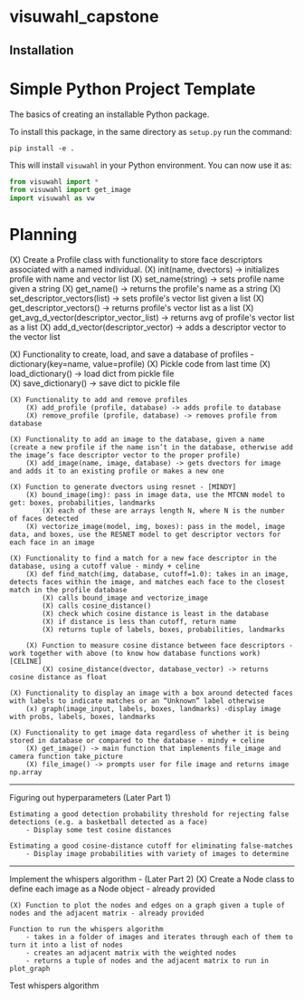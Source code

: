 # visuwahl_capstone
## Installation
# Simple Python Project Template

The basics of creating an installable Python package.

To install this package, in the same directory as `setup.py` run the command:

```shell
pip install -e .
```

This will install `visuwahl` in your Python environment. You can now use it as:

```python
from visuwahl import *
from visuwahl import get_image
import visuwahl as vw
```

# Planning

(X) Create a Profile class with functionality to store face descriptors associated with a named individual.
    (X) init(name, dvectors) -> initializes profile with name and vector list
    (X) set_name(string) -> sets profile name given a string
    (X) get_name() -> returns the profile's name as a string
    (X) set_descriptor_vectors(list) -> sets profile's vector list given a list 
    (X) get_descriptor_vectors() -> returns profile's vector list as a list
    (X) get_avg_d_vector(descriptor_vector_list) -> returns avg of profile's vector list as a list
    (X) add_d_vector(descriptor_vector) -> adds a descriptor vector to the vector list

(X) Functionality to create, load, and save a database of profiles - dictionary(key=name, value=profile)
    (X) Pickle code from last time
        (X) load_dictionary() -> load dict from pickle file     
        (X) save_dictionary() -> save dict to pickle file

    (X) Functionality to add and remove profiles
        (X) add_profile (profile, database) -> adds profile to database
        (X) remove_profile (profile, database) -> removes profile from database
     
    (X) Functionality to add an image to the database, given a name (create a new profile if the name isn’t in the database, otherwise add the image’s face descriptor vector to the proper profile)
        (X) add_image(name, image, database) -> gets dvectors for image and adds it to an existing profile or makes a new one
    
    (X) Function to generate dvectors using resnet - [MINDY]
        (X) bound_image(img): pass in image data, use the MTCNN model to get: boxes, probabilities, landmarks
            (X) each of these are arrays length N, where N is the number of faces detected
        (X) vectorize_image(model, img, boxes): pass in the model, image data, and boxes, use the RESNET model to get descriptor vectors for each face in an image

    (X) Functionality to find a match for a new face descriptor in the database, using a cutoff value - mindy + celine
        (X) def find_match(img, database, cutoff=1.0): takes in an image, detects faces within the image, and matches each face to the closest match in the profile database
            (X) calls bound_image and vectorize_image
            (X) calls cosine_distance()
            (X) check which cosine distance is least in the database
            (X) if distance is less than cutoff, return name
            (X) returns tuple of labels, boxes, probabilities, landmarks
        
        (X) Function to measure cosine distance between face descriptors - work together with above (to know how database functions work) [CELINE]
            (X) cosine_distance(dvector, database_vector) -> returns cosine distance as float
            
    (X) Functionality to display an image with a box around detected faces with labels to indicate matches or an “Unknown” label otherwise 
        (x) graph(image_input, labels, boxes, landmarks) -display image with probs, labels, boxes, landmarks

    (X) Functionality to get image data regardless of whether it is being stored in database or compared to the database - mindy + celine
        (X) get_image() -> main function that implements file_image and camera function take_picture
        (X) file_image() -> prompts user for file image and returns image np.array

----------

Figuring out hyperparameters (Later Part 1)

    Estimating a good detection probability threshold for rejecting false detections (e.g. a basketball detected as a face)
        - Display some test cosine distances 

    Estimating a good cosine-distance cutoff for eliminating false-matches
        - Display image probabilities with variety of images to determine 

---------

Implement the whispers algorithm - (Later Part 2)
    (X) Create a Node class to define each image as a Node object - already provided
    
    (X) Function to plot the nodes and edges on a graph given a tuple of nodes and the adjacent matrix - already provided

    Function to run the whispers algorithm
        - takes in a folder of images and iterates through each of them to turn it into a list of nodes
        - creates an adjacent matrix with the weighted nodes
        - returns a tuple of nodes and the adjacent matrix to run in plot_graph
Test whispers algorithm
